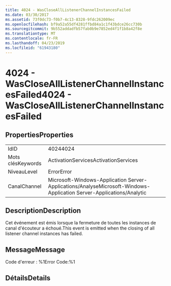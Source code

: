 ```yaml
---
title: 4024 - WasCloseAllListenerChannelInstancesFailed
ms.date: 03/30/2017
ms.assetid: 73f0dc73-f0b7-4c13-8328-9fdc262009ec
ms.openlocfilehash: bf9a52a55df4281ffbd84a1c1f43bdce26cc730b
ms.sourcegitcommit: 9b552addadfb57fab0b9e7852ed4f1f1b8a42f8e
ms.translationtype: MT
ms.contentlocale: fr-FR
ms.lasthandoff: 04/23/2019
ms.locfileid: "61943180"
---
```

# <a name="4024---wasclosealllistenerchannelinstancesfailed"></a><span data-ttu-id="b88a5-102">4024 - WasCloseAllListenerChannelInstancesFailed</span><span class="sxs-lookup"><span data-stu-id="b88a5-102">4024 - WasCloseAllListenerChannelInstancesFailed</span></span>
## <a name="properties"></a><span data-ttu-id="b88a5-103">Properties</span><span class="sxs-lookup"><span data-stu-id="b88a5-103">Properties</span></span>  
  
|||  
|-|-|  
|<span data-ttu-id="b88a5-104">Id</span><span class="sxs-lookup"><span data-stu-id="b88a5-104">ID</span></span>|<span data-ttu-id="b88a5-105">4024</span><span class="sxs-lookup"><span data-stu-id="b88a5-105">4024</span></span>|  
|<span data-ttu-id="b88a5-106">Mots clés</span><span class="sxs-lookup"><span data-stu-id="b88a5-106">Keywords</span></span>|<span data-ttu-id="b88a5-107">ActivationServices</span><span class="sxs-lookup"><span data-stu-id="b88a5-107">ActivationServices</span></span>|  
|<span data-ttu-id="b88a5-108">Niveau</span><span class="sxs-lookup"><span data-stu-id="b88a5-108">Level</span></span>|<span data-ttu-id="b88a5-109">Error</span><span class="sxs-lookup"><span data-stu-id="b88a5-109">Error</span></span>|  
|<span data-ttu-id="b88a5-110">Canal</span><span class="sxs-lookup"><span data-stu-id="b88a5-110">Channel</span></span>|<span data-ttu-id="b88a5-111">Microsoft-Windows-Application Server-Applications/Analyse</span><span class="sxs-lookup"><span data-stu-id="b88a5-111">Microsoft-Windows-Application Server-Applications/Analytic</span></span>|  
  
## <a name="description"></a><span data-ttu-id="b88a5-112">Description</span><span class="sxs-lookup"><span data-stu-id="b88a5-112">Description</span></span>  
 <span data-ttu-id="b88a5-113">Cet événement est émis lorsque la fermeture de toutes les instances de canal d'écouteur a échoué.</span><span class="sxs-lookup"><span data-stu-id="b88a5-113">This event is emitted when the closing of all listener channel instances has failed.</span></span>  
  
## <a name="message"></a><span data-ttu-id="b88a5-114">Message</span><span class="sxs-lookup"><span data-stu-id="b88a5-114">Message</span></span>  
 <span data-ttu-id="b88a5-115">Code d'erreur : %1</span><span class="sxs-lookup"><span data-stu-id="b88a5-115">Error Code:%1</span></span>  
  
## <a name="details"></a><span data-ttu-id="b88a5-116">Détails</span><span class="sxs-lookup"><span data-stu-id="b88a5-116">Details</span></span>

